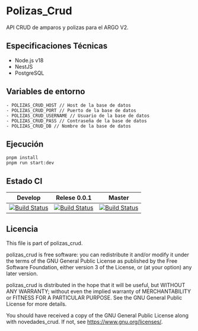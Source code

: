 # Polizas_Crud

API CRUD de amparos y polizas para el ARGO V2.

## Especificaciones Técnicas
-   Node.js v18
-  NestJS
-  PostgreSQL

## Variables de entorno
```
- POLIZAS_CRUD_HOST // Host de la base de datos
- POLIZAS_CRUD_PORT // Puerto de la base de datos
- POLIZAS_CRUD_USERNAME // Usuario de la base de datos
- POLIZAS_CRUD_PASS // Contraseña de la base de datos
- POLIZAS_CRUD_DB // Nombre de la base de datos
```
## Ejecución
```
pnpm install
pnpm run start:dev
```

## Estado CI

| Develop                                                                                                                                                                                               | Relese 0.0.1                                                                                                                                                                                                | Master                                                                                                                                                                         |
|-------------------------------------------------------------------------------------------------------------------------------------------------------------------------------------------------------|-------------------------------------------------------------------------------------------------------------------------------------------------------------------------------------------------------------|--------------------------------------------------------------------------------------------------------------------------------------------------------------------------------|
| [![Build Status](https://hubci.portaloas.udistrital.edu.co/api/badges/udistrital/polizas_crud/status.svg?ref=refs/heads/develop)](https://hubci.portaloas.udistrital.edu.co/udistrital/polizas_crud/) | [![Build Status](https://hubci.portaloas.udistrital.edu.co/api/badges/udistrital/polizas_crud/status.svg?ref=refs/heads/release/0.0.1)](https://hubci.portaloas.udistrital.edu.co/udistrital/polizas_crud/) | [![Build Status](https://hubci.portaloas.udistrital.edu.co/api/badges/udistrital/polizas_crud/status.svg)](https://hubci.portaloas.udistrital.edu.co/udistrital/polzias_crud/) |


## Licencia

This file is part of polizas_crud.

polizas_crud is free software: you can redistribute it and/or modify it under the terms of the GNU General Public License as published by the Free Software Foundation, either version 3 of the License, or (at your option) any later version.

polizas_crud is distributed in the hope that it will be useful, but WITHOUT ANY WARRANTY; without even the implied warranty of MERCHANTABILITY or FITNESS FOR A PARTICULAR PURPOSE. See the GNU General Public License for more details.

You should have received a copy of the GNU General Public License along with novedades_crud. If not, see https://www.gnu.org/licenses/.